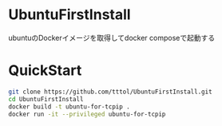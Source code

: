 # UbuntuFirstInstall
ubuntuのDockerイメージを取得してdocker composeで起動する
# QuickStart
```bash
git clone https://github.com/tttol/UbuntuFirstInstall.git
cd UbuntuFirstInstall
docker build -t ubuntu-for-tcpip .
docker run -it --privileged ubuntu-for-tcpip
```